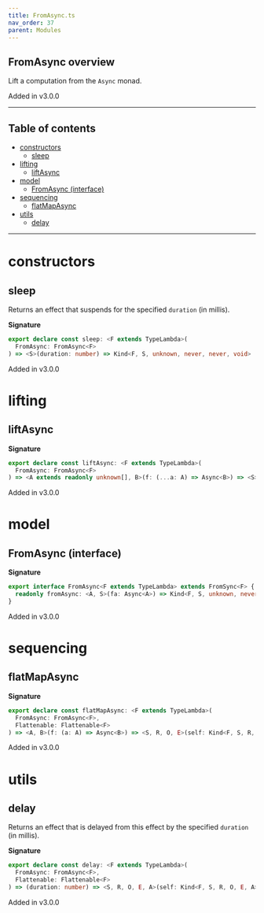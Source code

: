 ```yaml
---
title: FromAsync.ts
nav_order: 37
parent: Modules
---
```


## FromAsync overview

Lift a computation from the `Async` monad.

Added in v3.0.0

---

<h2 class="text-delta">Table of contents</h2>

- [constructors](#constructors)
  - [sleep](#sleep)
- [lifting](#lifting)
  - [liftAsync](#liftasync)
- [model](#model)
  - [FromAsync (interface)](#fromasync-interface)
- [sequencing](#sequencing)
  - [flatMapAsync](#flatmapasync)
- [utils](#utils)
  - [delay](#delay)

---

# constructors

## sleep

Returns an effect that suspends for the specified `duration` (in millis).

**Signature**

```ts
export declare const sleep: <F extends TypeLambda>(
  FromAsync: FromAsync<F>
) => <S>(duration: number) => Kind<F, S, unknown, never, never, void>
```

Added in v3.0.0

# lifting

## liftAsync

**Signature**

```ts
export declare const liftAsync: <F extends TypeLambda>(
  FromAsync: FromAsync<F>
) => <A extends readonly unknown[], B>(f: (...a: A) => Async<B>) => <S>(...a: A) => Kind<F, S, unknown, never, never, B>
```

Added in v3.0.0

# model

## FromAsync (interface)

**Signature**

```ts
export interface FromAsync<F extends TypeLambda> extends FromSync<F> {
  readonly fromAsync: <A, S>(fa: Async<A>) => Kind<F, S, unknown, never, never, A>
}
```

Added in v3.0.0

# sequencing

## flatMapAsync

**Signature**

```ts
export declare const flatMapAsync: <F extends TypeLambda>(
  FromAsync: FromAsync<F>,
  Flattenable: Flattenable<F>
) => <A, B>(f: (a: A) => Async<B>) => <S, R, O, E>(self: Kind<F, S, R, O, E, A>) => Kind<F, S, R, O, E, B>
```

Added in v3.0.0

# utils

## delay

Returns an effect that is delayed from this effect by the specified `duration` (in millis).

**Signature**

```ts
export declare const delay: <F extends TypeLambda>(
  FromAsync: FromAsync<F>,
  Flattenable: Flattenable<F>
) => (duration: number) => <S, R, O, E, A>(self: Kind<F, S, R, O, E, A>) => Kind<F, S, R, O, E, A>
```

Added in v3.0.0
